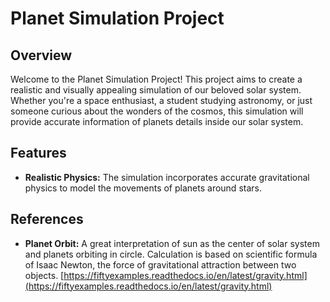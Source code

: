 # Planet Simulation Project

## Overview

Welcome to the Planet Simulation Project! This project aims to create a realistic and visually appealing simulation of our beloved solar system. Whether you're a space enthusiast, a student studying astronomy, or just someone curious about the wonders of the cosmos, this simulation will provide accurate information of planets details inside our solar system.

## Features

- **Realistic Physics:** The simulation incorporates accurate gravitational physics to model the movements of planets around stars.

## References

- **Planet Orbit:** A great interpretation of sun as the center of solar system and planets orbiting in circle. Calculation is based on scientific formula of Isaac Newton, the force of gravitational attraction between two objects. [https://fiftyexamples.readthedocs.io/en/latest/gravity.html](https://fiftyexamples.readthedocs.io/en/latest/gravity.html)